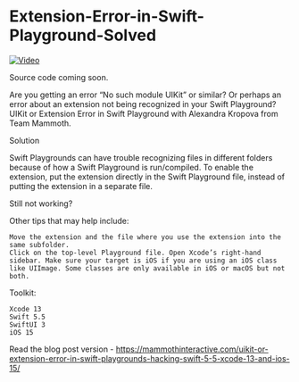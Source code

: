 # Extension-Error-in-Swift-Playground-Solved

[![Video](https://img.youtube.com/vi/84PyXXByuGg/maxresdefault.jpg)](https://www.youtube.com/watch?v=84PyXXByuGg)

Source code coming soon.

Are you getting an error “No such module UIKit” or similar? Or perhaps an error about an extension not being recognized in your Swift Playground? UIKit or Extension Error in Swift Playground with Alexandra Kropova from Team Mammoth.

Solution

Swift Playgrounds can have trouble recognizing files in different folders because of how a Swift Playground is run/compiled. To enable the extension, put the extension directly in the Swift Playground file, instead of putting the extension in a separate file.

Still not working?

Other tips that may help include:

    Move the extension and the file where you use the extension into the same subfolder.
    Click on the top-level Playground file. Open Xcode’s right-hand sidebar. Make sure your target is iOS if you are using an iOS class like UIImage. Some classes are only available in iOS or macOS but not both.

Toolkit:

    Xcode 13
    Swift 5.5
    SwiftUI 3
    iOS 15

Read the blog post version - https://mammothinteractive.com/uikit-or-extension-error-in-swift-playgrounds-hacking-swift-5-5-xcode-13-and-ios-15/
